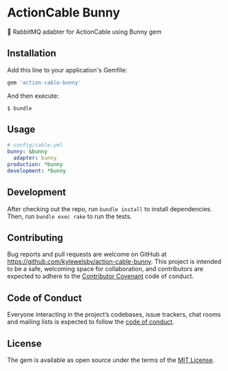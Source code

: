 # ActionCable Bunny

🚧 RabbitMQ adabter for ActionCable using Bunny gem

## Installation

Add this line to your application's Gemfile:

```ruby
gem 'action-cable-bunny'
```

And then execute:

    $ bundle

## Usage

```yaml
# config/cable.yml
bunny: &bunny
  adapter: bunny
production: *bunny
development: *bunny

```

## Development

After checking out the repo, run `bundle install` to install dependencies. Then, run `bundle exec rake` to run the tests.

## Contributing

Bug reports and pull requests are welcome on GitHub at https://github.com/kylewelsby/action-cable-bunny. This project is intended to be a safe, welcoming space for collaboration, and contributors are expected to adhere to the [Contributor Covenant](http://contributor-covenant.org) code of conduct.

## Code of Conduct

Everyone interacting in the project’s codebases, issue trackers, chat rooms and mailing lists is expected to follow the [code of conduct](https://github.com/kylewelsby/action-cable-bynny/blob/master/CODE_OF_CONDUCT.md).

## License

The gem is available as open source under the terms of the [MIT License](./LICENSE).
